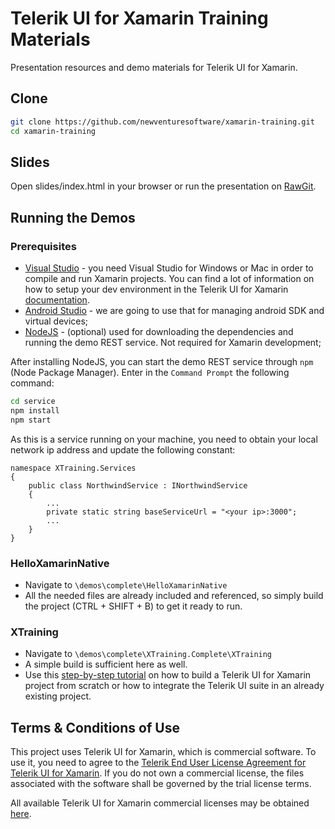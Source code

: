 # Telerik UI for Xamarin Training Materials
Presentation resources and demo materials for Telerik UI for Xamarin.

## Clone
```bash
git clone https://github.com/newventuresoftware/xamarin-training.git
cd xamarin-training
```

## Slides

Open slides/index.html in your browser or run the presentation on [RawGit](https://rawgit.com/newventuresoftware/xamarin-training/master/slides/index.html).

## Running the Demos

### Prerequisites

* [Visual Studio](https://www.visualstudio.com/downloads/) - you need Visual Studio for Windows or Mac in order to compile and run Xamarin projects. You can find a lot of information on how to setup your dev environment in the Telerik UI for Xamarin [documentation](https://docs.telerik.com/devtools/xamarin/installation-and-deployment/system-requirements). 
* [Android Studio](https://developer.android.com/studio/index.html) - we are going to use that for managing android SDK and virtual devices;
* [NodeJS](https://nodejs.org/en/) - (optional) used for downloading the dependencies and running the demo REST service. Not required for Xamarin development;

After installing NodeJS, you can start the demo REST service through `npm` (Node Package Manager). Enter in the `Command Prompt` the following command:

```bash
cd service
npm install
npm start
```

As this is a service running on your machine, you need to obtain your local network ip address and update the following constant:
```
namespace XTraining.Services
{
    public class NorthwindService : INorthwindService
    {
        ...
        private static string baseServiceUrl = "<your ip>:3000";
        ...
    }
}
```

### HelloXamarinNative

* Navigate to `\demos\complete\HelloXamarinNative`
* All the needed files are already included and referenced, so simply build the project (CTRL + SHIFT + B) to get it ready to run.

### XTraining

* Navigate to `\demos\complete\XTraining.Complete\XTraining`
* A simple build is sufficient here as well.
* Use this [step-by-step tutorial](https://docs.telerik.com/devtools/xamarin/installation-and-deployment/windows/getting-started-windows) on how to build a Telerik UI for Xamarin project from scratch or how to integrate the Telerik UI suite in an already existing project.

## Terms & Conditions of Use

This project uses Telerik UI for Xamarin, which is commercial software. To use it, you need to agree to the [Telerik End User License Agreement for Telerik UI for Xamarin](https://www.telerik.com/purchase/license-agreement/ui-for-xamarin). If you do not own a commercial license, the files associated with the software shall be governed by the trial license terms.

All available Telerik UI for Xamarin commercial licenses may be obtained [here](https://www.telerik.com/purchase/xamarin-ui).